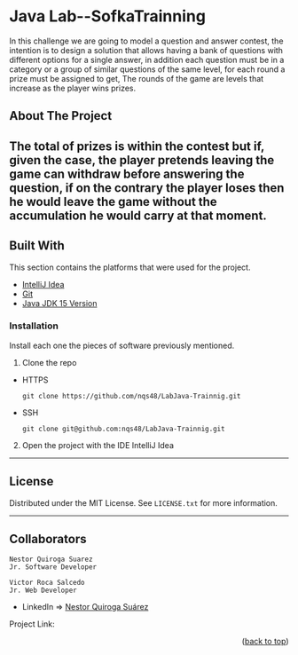 # Java Lab--SofkaTrainning
In this challenge we are going to model a question and answer contest, the intention is to design
a solution that allows having a bank of questions with different options for a
single answer, in addition each question must be in a category or a group of
similar questions of the same level, for each round a prize must be assigned to get,
The rounds of the game are levels that increase as the player wins prizes.



<!-- ABOUT THE PROJECT -->
## About The Project

The total of prizes is within the contest but if, given the case, the player pretends
leaving the game can withdraw before answering the question, if on the contrary the player
loses then he would leave the game without the accumulation he would carry at that moment.
---

## Built With

This section contains the platforms that were used for the project.

* [IntelliJ Idea](https://www.jetbrains.com/es-es/idea/)
* [Git](https://git-scm.com/)
* [Java JDK 15 Version ](https://www.oracle.com/java/technologies/downloads/)


### Installation

Install each one the pieces of software previously mentioned.


1. Clone the repo

- HTTPS
   ```
   git clone https://github.com/nqs48/LabJava-Trainnig.git
   ```


- SSH
   ```
   git clone git@github.com:nqs48/LabJava-Trainnig.git
   ```


2. Open the project with the IDE IntelliJ Idea

---

<!-- LICENSE -->
## License

Distributed under the MIT License. See `LICENSE.txt` for more information.

---

<!-- CONTACT -->
## Collaborators
```
Nestor Quiroga Suarez
Jr. Software Developer

Victor Roca Salcedo
Jr. Web Developer
```
- LinkedIn => [Nestor Quiroga Suárez](https://www.linkedin.com/in/nqs48/)


Project Link: []()

<p align="right">(<a href="#top">back to top</a>)</p>